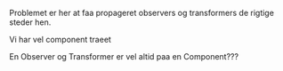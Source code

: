 Problemet er her at faa propageret observers og transformers de rigtige steder hen.

Vi har vel component traeet

En Observer og Transformer er vel altid paa en Component???
